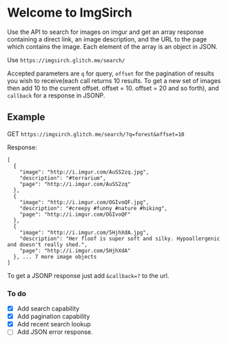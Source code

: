 Welcome to ImgSirch
=========================

Use the API to search for images on imgur and get an array response containing a direct link, an image description, and the URL to the page which contains the image. Each element of the array is an object in JSON.  

Use `https://imgsirch.glitch.me/search/` 

Accepted parameters are `q` for query, `offset` for the pagination of results you wish to receive(each call returns 10 results. To get a new set of images then add 10 to the current offset. offset = 10. offset = 20 and so forth), and `callback` for a response in JSONP. 

## Example

GET `https://imgsirch.glitch.me/search/?q=forest&offset=10`

Response:
```
[
  {
    "image": "http://i.imgur.com/AuSS2zq.jpg",
    "description": "#terrarium",
    "page": "http://i.imgur.com/AuSS2zq"
  },
  {
    "image": "http://i.imgur.com/OGIvoQF.jpg",
    "description": "#creepy #funny #nature #hiking",
    "page": "http://i.imgur.com/OGIvoQF"
  },
  {
    "image": "http://i.imgur.com/5HjhXdA.jpg",
    "description": "Her floof is super soft and silky. Hypoallergenic and doesn't really shed.",
    "page": "http://i.imgur.com/5HjhXdA"
  }, ... 7 more image objects
]
```

To get a JSONP response just add `&callback=?` to the url.

### To do
- [x] Add search capability
- [x] Add pagination capability
- [x] Add recent search lookup
- [ ] Add JSON error response. 